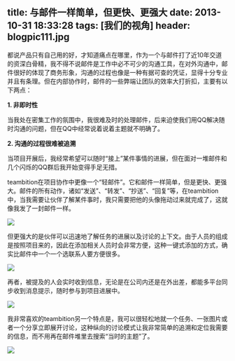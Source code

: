 title: 与邮件一样简单，但更快、更强大
date: 2013-10-31 18:33:28
tags: [我们的视角]
header: blogpic111.jpg
---
都说产品只有自己用的好，才知道痛点在哪里，作为一个与邮件打了近10年交道的资深白骨精，我不得不说邮件是工作中必不可少的沟通工具，在对外沟通中，邮件很好的体现了商务形象，沟通的过程也像是一种有据可查的凭证，显得十分专业并且有条理。但在内部协作时，邮件的一些弊端让团队的效率大打折扣，主要有以下两点：

**1. 非即时性**

当我处在密集工作的氛围中，我很难及时的处理邮件，后来迫使我们用QQ解决随时沟通的问题，但在QQ中经常说着说着主题就不明确了。

**2. 沟通的过程很难被追溯**

当项目开展后，我经常希望可以随时“接上”某件事情的进展，但在面对一堆邮件和几个闪烁的QQ群后我开始变得手足无措。

teambition在项目协作中更像一个“轻邮件”。它和邮件一样简单，但是更快、更强大。邮件的所有动作，诸如“发送”、“转发”、“抄送”、“回复”等，在teambition中，当我需要让伙伴了解某件事时，我只需要把他的头像拖动过来就完成了，这就像我发了一封邮件一样。

![](/image/13832750981411.jpg)

但更强大的是伙伴可以迅速地了解任务的进展以及讨论的上下文。由于人员的组成是按照项目来的，因此在添加相关人员时会非常方便，这种一键式添加的方式，确实比邮件中一个一个选联系人要方便很多。

![](/image/13832794505812.jpg)

再者，被提及的人会实时收到信息，无论是在公司内还是在外出差，都能多平台同步收到消息提示，随时参与到项目进展中。

![](/image/13832156955303.jpg)

我非常喜欢的teambition另一个特点是，我可以很轻松地就一个任务、一张图片或者一个分享立即展开讨论，这种纵向的讨论模式让我非常简单的追溯和定位我需要的信息，而不用再在邮件堆里去搜索“当时的主题”了。

![](/image/13832754900794.jpg)